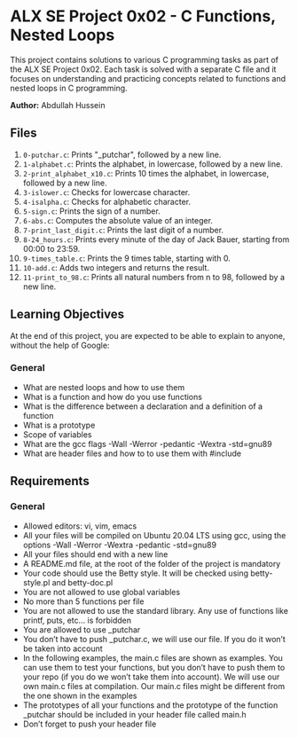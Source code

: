 # ALX SE Project 0x02 - C Functions, Nested Loops

This project contains solutions to various C programming tasks as part of the ALX SE Project 0x02. Each task is solved with a separate C file and it
focuses on understanding and practicing concepts related to functions and nested loops in C programming.

**Author:** Abdullah Hussein

## Files

1. `0-putchar.c`: Prints "_putchar", followed by a new line.
2. `1-alphabet.c`: Prints the alphabet, in lowercase, followed by a new line.
3. `2-print_alphabet_x10.c`: Prints 10 times the alphabet, in lowercase, followed by a new line.
4. `3-islower.c`: Checks for lowercase character.
5. `4-isalpha.c`: Checks for alphabetic character.
6. `5-sign.c`: Prints the sign of a number.
7. `6-abs.c`: Computes the absolute value of an integer.
8. `7-print_last_digit.c`: Prints the last digit of a number.
9. `8-24_hours.c`: Prints every minute of the day of Jack Bauer, starting from 00:00 to 23:59.
10. `9-times_table.c`: Prints the 9 times table, starting with 0.
11. `10-add.c`: Adds two integers and returns the result.
12. `11-print_to_98.c`: Prints all natural numbers from n to 98, followed by a new line.

## Learning Objectives

At the end of this project, you are expected to be able to explain to anyone, without the help of Google:

### General
- What are nested loops and how to use them
- What is a function and how do you use functions
- What is the difference between a declaration and a definition of a function
- What is a prototype
- Scope of variables
- What are the gcc flags -Wall -Werror -pedantic -Wextra -std=gnu89
- What are header files and how to to use them with #include

## Requirements

### General
- Allowed editors: vi, vim, emacs
- All your files will be compiled on Ubuntu 20.04 LTS using gcc, using the options -Wall -Werror -Wextra -pedantic -std=gnu89
- All your files should end with a new line
- A README.md file, at the root of the folder of the project is mandatory
- Your code should use the Betty style. It will be checked using betty-style.pl and betty-doc.pl
- You are not allowed to use global variables
- No more than 5 functions per file
- You are not allowed to use the standard library. Any use of functions like printf, puts, etc… is forbidden
- You are allowed to use _putchar
- You don’t have to push _putchar.c, we will use our file. If you do it won’t be taken into account
- In the following examples, the main.c files are shown as examples. You can use them to test your functions, but you don’t have to push them to your repo (if you do we won’t take them into account). We will use our own main.c files at compilation. Our main.c files might be different from the one shown in the examples
- The prototypes of all your functions and the prototype of the function _putchar should be included in your header file called main.h
- Don’t forget to push your header file
